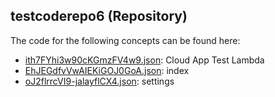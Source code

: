 ## testcoderepo6 \(Repository\)

The code for the following concepts can be found here: 

- [ith7FYhi3w90cKGmzFV4w9.json](ith7FYhi3w90cKGmzFV4w9.json): Cloud App Test Lambda
- [EhJEGdfvVwAIEKiGOJ0GoA.json](EhJEGdfvVwAIEKiGOJ0GoA.json): index
- [oJ2flrrcVI9\-jalayflCX4.json](oJ2flrrcVI9-jalayflCX4.json): settings
